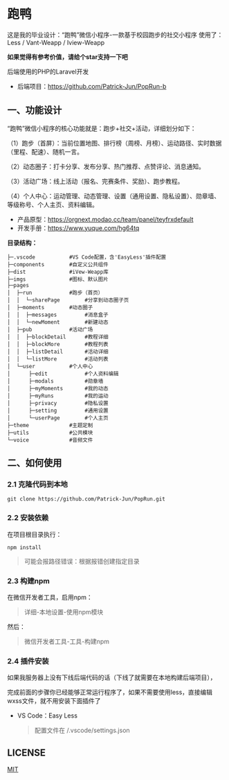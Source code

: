 # 跑鸭

这是我的毕业设计：“跑鸭”微信小程序-一款基于校园跑步的社交小程序
使用了：Less / Vant-Weapp / Iview-Weapp

**如果觉得有参考价值，请给个star支持一下吧**

后端使用的PHP的Laravel开发

- 后端项目：https://github.com/Patrick-Jun/PopRun-b

## 一、功能设计

“跑鸭”微信小程序的核心功能就是：跑步+社交+活动，详细划分如下：

（1）跑步（首屏）：当前位置地图、排行榜（周榜、月榜）、运动路径、实时数据（里程、配速）、随机一言。

（2）动态圈子：打卡分享、发布分享、热门推荐、点赞评论、消息通知。

（3）活动广场：线上活动（报名、完赛条件、奖励）、跑步教程。

（4）个人中心：运动管理、动态管理、设置（通用设置、隐私设置）、勋章墙、等级称号、个人主页、资料编辑。

- 产品原型：https://orgnext.modao.cc/team/panel/teyfrxdefault
- 开发手册：https://www.yuque.com/hg64tq

**目录结构：**

``` shell
├─.vscode           #VS Code配置，含'EasyLess'插件配置
├─components        #自定义公共组件
├─dist              #iVew-Weapp库
├─imgs              #图标、默认图片
├─pages
│  ├─run            #跑步（首页）
│  │  └─sharePage        #分享到动态圈子页
│  ├─moments        #动态圈子
│  │  ├─messages         #消息盒子
│  │  └─newMoment        #新建动态
│  ├─pub            #活动广场
│  │  ├─blockDetail      #教程详细
│  │  ├─blockMore        #教程列表
│  │  ├─listDetail       #活动详细
│  │  └─listMore         #活动列表
│  └─user           #个人中心
│      ├─edit            #个人资料编辑
│      ├─modals          #勋章墙
│      ├─myMoments       #我的动态
│      ├─myRuns          #我的运动
│      ├─privacy         #隐私设置
│      ├─setting         #通用设置
│      └─userPage        #个人主页
├─theme             #主题定制
├─utils             #公共模块
└─voice             #音频文件
```

## 二、如何使用

### 2.1 克隆代码到本地

``` shell
git clone https://github.com/Patrick-Jun/PopRun.git
```

### 2.2 安装依赖

在项目根目录执行：

``` shell
npm install
```

> 可能会报路径错误：根据报错创建指定目录

### 2.3 构建npm

在微信开发者工具，启用npm：

> 详细-本地设置-使用npm模块

然后：

> 微信开发者工具-工具-构建npm

### 2.4 插件安装

如果我服务器上没有下线后端代码的话（下线了就需要在本地构建后端项目），

完成前面的步骤你已经能够正常运行程序了，如果不需要使用less，直接编辑wxss文件，就不用安装下面插件了

- VS Code：Easy Less
  > 配置文件在 /.vscode/settings.json

## LICENSE

[MIT](LICENSE)
